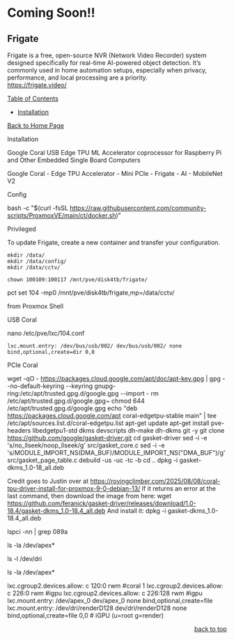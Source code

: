 # Coming Soon!!

<a id="readme_top"></a>
## Frigate
Frigate is a free, open-source NVR (Network Video Recorder) system designed specifically for real-time AI-powered object detection. It’s commonly used in home automation setups, especially when privacy, performance, and local processing are a priority.  
https://frigate.video/



<summary><u>Table of Contents</u></summary>

+ <a href="#Installation">Installation</a>
	



<a href="https://github.com/HomeStudiosDIY/HomeStudiosDIY/blob/main/README.md">Back to Home Page</a>



Installation





Google Coral USB Edge TPU ML Accelerator coprocessor for Raspberry Pi and Other Embedded Single Board Computers


Google Coral - Edge TPU Accelerator - Mini PCIe - Frigate - AI - MobileNet V2


Config





bash -c "$(curl -fsSL https://raw.githubusercontent.com/community-scripts/ProxmoxVE/main/ct/docker.sh)"


Privileged


 To update Frigate, create a new container and transfer your configuration.


	mkdir /data/
	mkdir /data/config/
	mkdir /data/cctv/






```
chown 100109:100117 /mnt/pve/disk4tb/frigate/
```





pct set 104 -mp0 /mnt/pve/disk4tb/frigate,mp=/data/cctv/




from Proxmox Shell

USB Coral

nano /etc/pve/lxc/104.conf

	lxc.mount.entry: /dev/bus/usb/002/ dev/bus/usb/002/ none bind,optional,create=dir 0,0






PCIe Coral

wget -qO - https://packages.cloud.google.com/apt/doc/apt-key.gpg | gpg --no-default-keyring --keyring gnupg-ring:/etc/apt/trusted.gpg.d/google.gpg --import -
rm /etc/apt/trusted.gpg.d/google.gpg~
chmod 644 /etc/apt/trusted.gpg.d/google.gpg
echo "deb https://packages.cloud.google.com/apt coral-edgetpu-stable main" | tee /etc/apt/sources.list.d/coral-edgetpu.list
apt-get update
apt-get install pve-headers libedgetpu1-std dkms devscripts dh-make dh-dkms git -y
git clone https://github.com/google/gasket-driver.git
cd gasket-driver
sed -i -e 's/no_llseek/noop_llseek/g' src/gasket_core.c
sed -i -e 's/MODULE_IMPORT_NS(DMA_BUF)/MODULE_IMPORT_NS("DMA_BUF")/g' src/gasket_page_table.c
debuild -us -uc -tc -b
cd ..
dpkg -i gasket-dkms_1.0-18_all.deb

Credit goes to Justin over at https://rovingclimber.com/2025/08/08/coral-tpu-driver-install-for-proxmox-9-0-debian-13/
If it returns an error at the last command, then download the image from here:
wget https://github.com/feranick/gasket-driver/releases/download/1.0-18.4/gasket-dkms_1.0-18.4_all.deb
And install it:
dpkg -i gasket-dkms_1.0-18.4_all.deb




lspci -nn | grep 089a

ls -la /dev/apex*




ls -l /dev/dri

ls -la /dev/apex*


lxc.cgroup2.devices.allow: c 120:0 rwm #coral 1
lxc.cgroup2.devices.allow: c 226:0 rwm #igpu
lxc.cgroup2.devices.allow: c 226:128 rwm #igpu
lxc.mount.entry: /dev/apex_0 dev/apex_0 none bind,optional,create=file
lxc.mount.entry: /dev/dri/renderD128 dev/dri/renderD128 none bind,optional,create=file 0,0 # iGPU (u=root g=render)















<p align="right"><a href="#readme_top">back to top</a></p>
